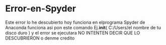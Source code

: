 # Error-en-Spyder
Este error lo he descubierto hoy funciona en elprograma Spyder de Anaconda funciona asi pon este comando Ej.__init__( C:/Users/el nombre de tu disco duro ) y el error se ejecutara  NO INTENTEN DECIR QUE LO DESCUBRIERON o denme credito 

